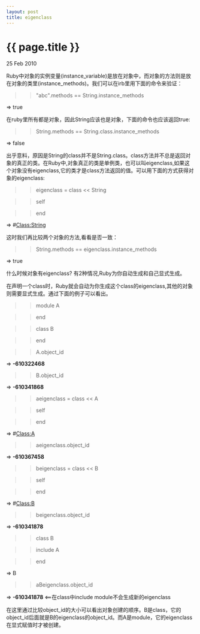 ```yaml
---
layout: post
title: eigenclass
--- 
```

{{ page.title }}
================

25 Feb 2010

Ruby中对象的实例变量(instance_variable)是放在对象中，而对象的方法则是放在对象的类里(instance_methods)。我们可以在irb里用下面的命令来验证：

  >> "abc".methods == String.instance_methods

  => true

在ruby里所有都是对象，因此String应该也是对象，下面的命令也应该返回true:

  >> String.methods == String.class.instance_methods

  => false

出乎意料，原因是String的class并不是String.class。class方法并不总是返回对象的真正的类。在Ruby中,对象真正的类是单例类，也可以叫eigenclass,如果这个对象没有eigenclass,它的类才是class方法返回的值。可以用下面的方式获得对象的eigenclass:

  >> eigenclass = class << String
  
  >> self
  
  >> end
  
  => #<Class:String>

这时我们再比较两个对象的方法,看看是否一致：

  >> String.methods == eigenclass.instance_methods

  => true

什么时候对象有eigenclass? 有2种情况,Ruby为你自动生成和自己显式生成。

在声明一个class时，Ruby就会自动为你生成这个class的eigenclass,其他的对象则需要显式生成。通过下面的例子可以看出。

  >> module A

  >> end

  >> class B

  >> end

  >> A.object_id

  => **-610322468**

  >> B.object_id

  => **-610341868**

  >> aeigenclass = class << A

  >> self

  >> end

  => #<Class:A>

  >> aeigenclass.object_id

  => **-610367458**

  >> beigenclass = class << B

  >> self

  >> end

  => #<Class:B>

  >> beigenclass.object_id
  
  => **-610341878**

  >> class B

  >> include A

  >> end

  => B

  >> aBeigenclass.object_id

  => **-610341878**  <==在class中include module不会生成新的eigenclass

在这里通过比较object_id的大小可以看出对象创建的顺序。B是class，它的object_id后面就是B的eigenclass的object_id。而A是module，它的eigenclass在显式赋值时才被创建。


